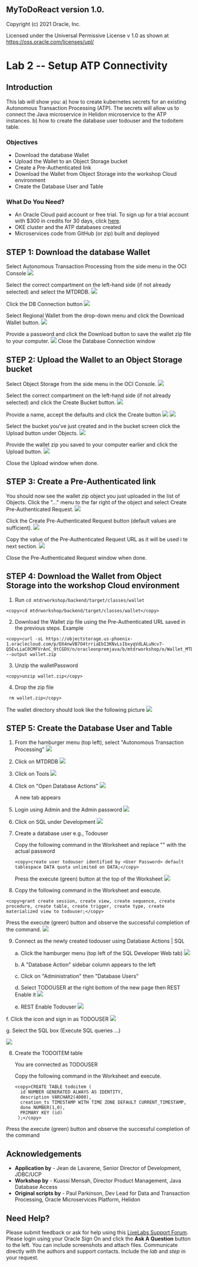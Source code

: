 
## MyToDoReact version 1.0.
Copyright (c) 2021 Oracle, Inc.

Licensed under the Universal Permissive License v 1.0 as shown at https://oss.oracle.com/licenses/upl/


# Lab 2 -- Setup ATP Connectivity

## Introduction

This lab will show you:
a) how to create kubernetes secrets for an existing Autonomous Transaction Processing (ATP). The secrets will allow us to connect the Java microservice in Helidon  microservice to the ATP instances.
b) how to create the database user todouser and the todoitem table.

### Objectives
- Download the database Wallet
- Upload the Wallet to an Object Storage bucket
- Create a Pre-Authenticated link
- Download the Wallet from Object Storage into the workshop Cloud environment
- Create the Database User and Table
### What Do You Need?

* An Oracle Cloud paid account or free trial. To sign up for a trial account with $300 in credits for 30 days, click [here](http://oracle.com/cloud/free).
* OKE cluster and the ATP databases created
* Microservices code from GitHub (or zip) built and deployed

## **STEP 1**: Download the database Wallet

Select Autonomous Transaction Processing from the side menu in the OCI Console
  ![](images/selectATP.png " ")

Select the correct compartment on the left-hand side (if not already selected) and select the MTDRDB.
![](images/selectCompart-and-DB.png " ")

Click the DB Connection button
![](images/selectDbConn.png " ")

Select Regional Wallet from the drop-down menu and click the Download Wallet button.
![](images/selectWalletnDownload.png " ")

Provide a password and click the Download button to save the wallet zip file to your computer.
![](images/password-and-Download.png " ")
Close the Database Connection window

## **STEP 2**: Upload the Wallet to an Object Storage bucket

Select Object Storage from the side menu in the OCI Console.
![](images/selectObjectStorage.png " ")

Select the correct compartment on the left-hand side (if not already selected) and click the Create Bucket button.
![](images/selectCompat-and-CreateBucket.png " ")

Provide a name, accept the defaults and click the Create button
![](images/CreateBucket.png " ")
![](images/CreateBucket2.png " ")

Select the bucket you've just created and in the bucket screen click the Upload button under Objects.
![](images/clickUpload.png " ")

Provide the wallet zip you saved to your computer earlier and click the Upload button.
![](images/Upload.png " ")

Close the Upload window when done.

## **STEP 3**: Create a Pre-Authenticated link

You should now see the wallet zip object you just uploaded in the list of Objects. Click the "…" menu to the far right of the object and select Create Pre-Authenticated Request.
![](images/CreatePreAuth.png " ")

Click the Create Pre-Authenticated Request button (default values are sufficient).
![](images/Pre-Auth-Request.png " ")

Copy the value of the Pre-Authenticated Request URL as it will be used i te next section.
![](images/Pre-Auth-URL.png " ")

Close the Pre-Authenticated Request window when done.

## **STEP 4**: Download the Wallet from Object Storage into the workshop Cloud environment

1. Run `cd mtdrworkshop/backend/target/classes/wallet`

```
<copy>cd mtdrworkshop/backend/target/classes/wallet</copy>
```

2. Download the Wallet zip file using the Pre-Authenticated URL saved in the previous steps.
Example

```
<copy>curl -sL https://objectstorage.us-phoenix-1.oraclecloud.com/p/DX4nwVB7O4trriaEbI3KNvLsIbxyqVdLALuNcv7-Q5EvLiaC0CMFVrAnC_0tCGDV/n/oracleonpremjava/b/mtdrworkshop/o/Wallet_MTDRDB.zip --output wallet.zip
```
3. Unzip the walletPassword
```
<copy>unzip wallet.zip</copy>
```
4. Drop the zip file
```
 rm wallet.zip</copy>
```

The wallet directory should look like the following picture
  ![](images/WalletFiles.png " ")

## **STEP 5**: Create the Database User and Table

1. From the hamburger menu (top left), select "Autonomous Transaction Processing"
  ![](images/hamburger.png " ")

2. Click on MTDRDB
  ![](images/MTDRDB.png " ")

3. Click on Tools
  ![](images/MTDRDB-Tools.png " ")

4. Click on "Open Database Actions"
  ![](images/DatabaseActions.png " ")

   A new tab appears

5. Login using Admin and the Admin password
  ![](images/createUser.png " ")

6. Click on SQL under Development
![](images/Database-Actions-SQL.png " ")

7. Create a database user e.g., Todouser

   Copy the following command in the Worksheet and replace "<User Password>" with the actual password
   ```
   <copy>create user todouser identified by <User Password> default tablespace DATA quota unlimited on DATA;</copy>
   ```
   Press the execute (green) button at the top of the Worksheet
   ![](images/Create-TodoUser.png " ")

  8. Copy the following command in the Worksheet and execute.
   ```
   <copy>grant create session, create view, create sequence, create procedure, create table, create trigger, create type, create materialized view to todouser;</copy>
   ```
   Press the execute (green) button and observe the successful completion of the command.
   ![](images/GrantOk.png " ")

9. Connect as the newly created todouser using Database Actions | SQL

   a. Click the hamburger menu (top left of the SQL Developer Web tab)
   ![](images/hamburger2.png " ")

   b. A "Database Action" sidebar column appears to the left

   c. Click on "Administration" then "Database Users"

   d. Select TODOUSER at the right bottom of the new page then REST Enable it
   ![](images/TODOUSER.png " ")

   e. REST Enable Todouser
   ![](images/EnableREST.png " ")

  f. Click the icon and sign in as TODOUSER
  ![](images/TodoUser-Login.png " ")

  g. Select the SQL box (Execute SQL queries ...)

  ![](images/DevWorksheet.png " ")

8. Create the TODOITEM table

   You are connected as TODOUSER

   Copy the following command in the Worksheet and execute.
   ```
   <copy>CREATE TABLE todoitem (
     id NUMBER GENERATED ALWAYS AS IDENTITY,
     description VARCHAR2(4000),
     creation_ts TIMESTAMP WITH TIME ZONE DEFAULT CURRENT_TIMESTAMP,
     done NUMBER(1,0),
     PRIMARY KEY (id)
    );</copy>
   ```
Press the execute (green) button and observe the successful completion of the command

## Acknowledgements
* **Application by** - Jean de Lavarene, Senior Director of Development, JDBC/UCP
* **Workshop by** - Kuassi Mensah, Director Product Management, Java Database Access
* **Original scripts by** - Paul Parkinson, Dev Lead for Data and Transaction Processing, Oracle Microservices Platform, Helidon

## Need Help?
Please submit feedback or ask for help using this [LiveLabs Support Forum](https://community.oracle.com/tech/developers/categories/building-microservices-with-oracle-converged-database). Please login using your Oracle Sign On and click the **Ask A Question** button to the left.  You can include screenshots and attach files.  Communicate directly with the authors and support contacts.  Include the *lab* and *step* in your request.
